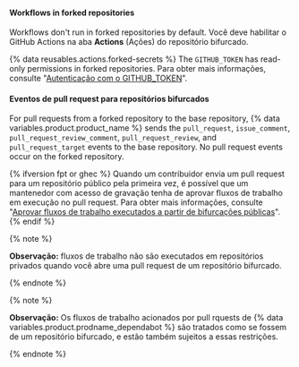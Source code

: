 #### Workflows in forked repositories

Workflows don't run in forked repositories by default. Você deve habilitar o GitHub Actions na aba **Actions** (Ações) do repositório bifurcado.

{% data reusables.actions.forked-secrets %} The `GITHUB_TOKEN` has read-only permissions in forked repositories. Para obter mais informações, consulte "[Autenticação com o GITHUB_TOKEN](/actions/configuring-and-managing-workflows/authenticating-with-the-github_token)".

#### Eventos de pull request para repositórios bifurcados

For pull requests from a forked repository to the base repository, {% data variables.product.product_name %} sends the `pull_request`, `issue_comment`, `pull_request_review_comment`, `pull_request_review`, and `pull_request_target` events to the base repository. No pull request events occur on the forked repository.

{% ifversion fpt or ghec %}
Quando um contribuidor envia um pull request para um repositório público pela primeira vez, é possível que um mantenedor com acesso de gravação tenha de aprovar fluxos de trabalho em execução no pull request. Para obter mais informações, consulte "[Aprovar fluxos de trabalho executados a partir de bifurcações públicas](/actions/managing-workflow-runs/approving-workflow-runs-from-public-forks)".
{% endif %}

{% note %}

**Observação:** fluxos de trabalho não são executados em repositórios privados quando você abre uma pull request de um repositório bifurcado.

{% endnote %}

{% note %}

**Observação:** Os fluxos de trabalho acionados por pull rquests de {% data variables.product.prodname_dependabot %} são tratados como se fossem de um repositório bifurcado, e estão também sujeitos a essas restrições.

{% endnote %}

